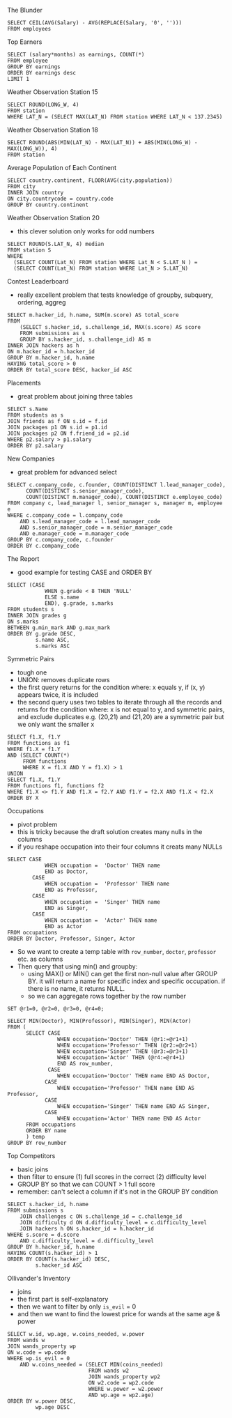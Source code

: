 The Blunder

```
SELECT CEIL(AVG(Salary) - AVG(REPLACE(Salary, '0', '')))
FROM employees
```

Top Earners
```
SELECT (salary*months) as earnings, COUNT(*)
FROM employee
GROUP BY earnings
ORDER BY earnings desc
LIMIT 1
```

Weather Observation Station 15
```
SELECT ROUND(LONG_W, 4)
FROM station
WHERE LAT_N = (SELECT MAX(LAT_N) FROM station WHERE LAT_N < 137.2345) 
```

Weather Observation Station 18
```
SELECT ROUND(ABS(MIN(LAT_N) - MAX(LAT_N)) + ABS(MIN(LONG_W) - MAX(LONG_W)), 4)
FROM station
```

Average Population of Each Continent
```
SELECT country.continent, FLOOR(AVG(city.population))
FROM city
INNER JOIN country 
ON city.countrycode = country.code
GROUP BY country.continent
```

Weather Observation Station 20
- this clever solution only works for odd numbers
```
SELECT ROUND(S.LAT_N, 4) median 
FROM station S 
WHERE
  (SELECT COUNT(Lat_N) FROM station WHERE Lat_N < S.LAT_N ) = 
  (SELECT COUNT(Lat_N) FROM station WHERE Lat_N > S.LAT_N)
```

Contest Leaderboard 
- really excellent problem that tests knowledge of groupby, subquery, ordering, aggreg
```
SELECT m.hacker_id, h.name, SUM(m.score) AS total_score
FROM
    (SELECT s.hacker_id, s.challenge_id, MAX(s.score) AS score
    FROM submissions as s
    GROUP BY s.hacker_id, s.challenge_id) AS m
INNER JOIN hackers as h 
ON m.hacker_id = h.hacker_id
GROUP BY m.hacker_id, h.name
HAVING total_score > 0 
ORDER BY total_score DESC, hacker_id ASC
```

Placements
- great problem about joining three tables
```
SELECT s.Name
FROM students as s
JOIN friends as f ON s.id = f.id
JOIN packages p1 ON s.id = p1.id
JOIN packages p2 ON f.friend_id = p2.id
WHERE p2.salary > p1.salary
ORDER BY p2.salary
```

New Companies
- great problem for advanced select
```
SELECT c.company_code, c.founder, COUNT(DISTINCT l.lead_manager_code), 
      COUNT(DISTINCT s.senior_manager_code),        
      COUNT(DISTINCT m.manager_code), COUNT(DISTINCT e.employee_code)
FROM company c, lead_manager l, senior_manager s, manager m, employee e
WHERE c.company_code = l.company_code
    AND s.lead_manager_code = l.lead_manager_code
    AND s.senior_manager_code = m.senior_manager_code
    AND e.manager_code = m.manager_code
GROUP BY c.company_code, c.founder
ORDER BY c.company_code
```

The Report
- good example for testing CASE and ORDER BY
```
SELECT (CASE 
            WHEN g.grade < 8 THEN 'NULL'
            ELSE s.name
            END), g.grade, s.marks
FROM students s
INNER JOIN grades g
ON s.marks 
BETWEEN g.min_mark AND g.max_mark
ORDER BY g.grade DESC, 
         s.name ASC, 
         s.marks ASC
```

Symmetric Pairs
- tough one 
- UNION: removes duplicate rows
- the first query returns for the condition where: x equals y, if (x, y) appears twice, it is included
- the second query uses two tables to iterate through all the records and returns for the condition where: x is not equal to y, and symmetric pairs, and exclude duplicates e.g. (20,21) and (21,20) are a symmetric pair but we only want the smaller x
```
SELECT f1.X, f1.Y 
FROM functions as f1
WHERE f1.X = f1.Y
AND (SELECT COUNT(*) 
     FROM functions 
     WHERE X = f1.X AND Y = f1.X) > 1
UNION
SELECT f1.X, f1.Y 
FROM functions f1, functions f2
WHERE f1.X <> f1.Y AND f1.X = f2.Y AND f1.Y = f2.X AND f1.X < f2.X
ORDER BY X
```

Occupations
- pivot problem 
- this is tricky because the draft solution creates many nulls in the columns
- if you reshape occupation into their four columns it creats many NULLs
```
SELECT CASE 
            WHEN occupation =  'Doctor' THEN name
            END as Doctor,
        CASE 
            WHEN occupation =  'Professor' THEN name
            END as Professor,
        CASE 
            WHEN occupation =  'Singer' THEN name
            END as Singer,
        CASE 
            WHEN occupation =  'Actor' THEN name
            END as Actor  
FROM occupations
ORDER BY Doctor, Professor, Singer, Actor
```
- So we want to create a temp table with `row_number`, `doctor`, `professor` etc. as columns
- Then query that using min() and groupby:
    - using MAX() or MIN() can get the first non-null value after GROUP BY. it will return a name for specific index and  specific occupation. if there is no name, it returns NULL. 
    - so we can aggregate rows together by the row number
```
SET @r1=0, @r2=0, @r3=0, @r4=0;

SELECT MIN(Doctor), MIN(Professor), MIN(Singer), MIN(Actor)
FROM (
      SELECT CASE
                WHEN occupation='Doctor' THEN (@r1:=@r1+1)
                WHEN occupation='Professor' THEN (@r2:=@r2+1)
                WHEN occupation='Singer' THEN (@r3:=@r3+1)
                WHEN occupation='Actor' THEN (@r4:=@r4+1)
                END AS row_number,
             CASE
                WHEN occupation='Doctor' THEN name END AS Doctor,
            CASE
                WHEN occupation='Professor' THEN name END AS Professor,
            CASE 
                WHEN occupation='Singer' THEN name END AS Singer,
            CASE 
                WHEN occupation='Actor' THEN name END AS Actor
      FROM occupations
      ORDER BY name
      ) temp
GROUP BY row_number
```

Top Competitors
- basic joins 
- then filter to ensure (1) full scores in the correct (2) difficulty level
- GROUP BY so that we can COUNT > 1 full score
- remember: can't select a column if it's not in the GROUP BY condition
```
SELECT s.hacker_id, h.name
FROM submissions s
    JOIN challenges c ON s.challenge_id = c.challenge_id
    JOIN difficulty d ON d.difficulty_level = c.difficulty_level
    JOIN hackers h ON s.hacker_id = h.hacker_id  
WHERE s.score = d.score
    AND c.difficulty_level = d.difficulty_level
GROUP BY h.hacker_id, h.name
HAVING COUNT(s.hacker_id) > 1
ORDER BY COUNT(s.hacker_id) DESC,
         s.hacker_id ASC
```

Ollivander's Inventory
- joins
- the first part is self-explanatory
- then we want to filter by only `is_evil` = 0
- and then we want to find the lowest price for wands at the same age & power
```
SELECT w.id, wp.age, w.coins_needed, w.power
FROM wands w
JOIN wands_property wp
ON w.code = wp.code
WHERE wp.is_evil = 0 
    AND w.coins_needed = (SELECT MIN(coins_needed)
                          FROM wands w2
                          JOIN wands_property wp2
                          ON w2.code = wp2.code
                          WHERE w.power = w2.power
                          AND wp.age = wp2.age)
ORDER BY w.power DESC,
         wp.age DESC
```
